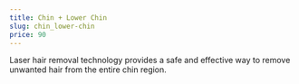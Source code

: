 ```yaml
---
title: Chin + Lower Chin
slug: chin_lower-chin
price: 90
---
```


Laser hair removal technology provides a safe and effective way to remove unwanted hair from the entire chin region.
